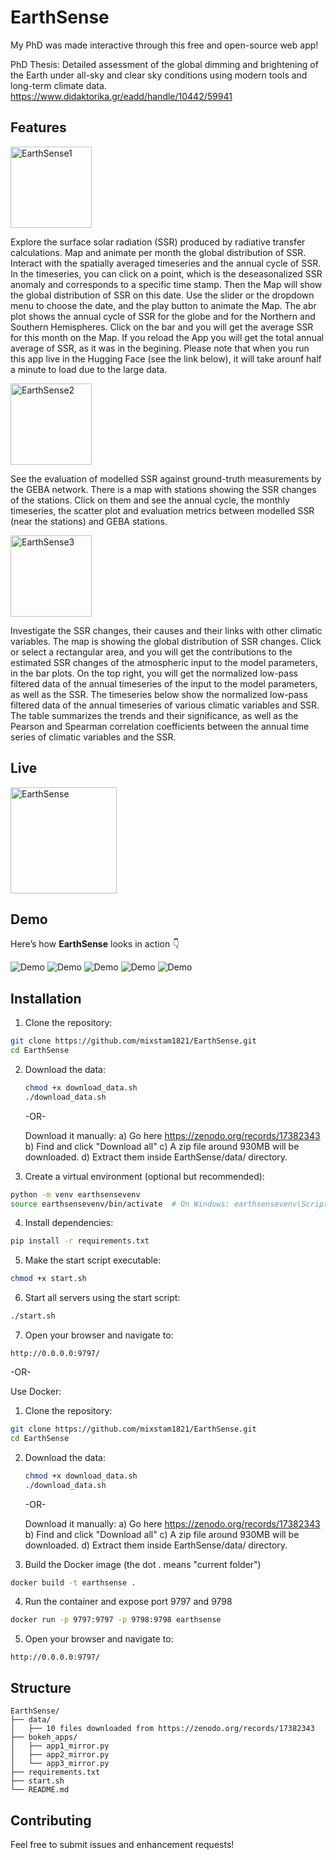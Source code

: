# EarthSense

My PhD was made interactive through this free and open-source web app! 

PhD Thesis: Detailed assessment of the global dimming and brightening of the Earth under all-sky and clear sky conditions using modern tools and long-term climate data. 
https://www.didaktorika.gr/eadd/handle/10442/59941

## Features

<a href="#" style="pointer-events:none; cursor:default;">
  <img src="https://img.shields.io/badge/EarthSense1-deepskyblue" alt="EarthSense1" width="130">
</a>

Explore the surface solar radiation (SSR) produced by radiative transfer calculations. Map and animate per month the global distribution of SSR. Interact with the spatially averaged timeseries and the annual cycle of SSR.
In the timeseries, you can click on a point, which is the deseasonalized SSR anomaly and corresponds to a specific time stamp. Then the Map will show the global distribution of SSR on this date. Use the slider or the dropdown menu to choose the date, and the play button to animate the Map. The abr plot shows the annual cycle of SSR for the globe and for the Northern and Southern Hemispheres. Click on the bar and you will get the average SSR for this month on the Map. If you reload the App you will get the total annual average of SSR, as it was in the begining. Please note that when you run this app live in the Hugging Face (see the link below), it will take arounf half a minute to load due to the large data.


<a href="#" style="pointer-events:none; cursor:default;">
  <img src="https://img.shields.io/badge/EarthSense2-gold" alt="EarthSense2" width="130">
</a>

See the evaluation of modelled SSR against ground-truth measurements by the GEBA network. There is a map with stations showing the SSR changes of the stations. Click on them and see the annual cycle, the monthly timeseries, the scatter plot and evaluation metrics between modelled SSR (near the stations) and GEBA stations.


<a href="#" style="pointer-events:none; cursor:default;">
  <img src="https://img.shields.io/badge/EarthSense3-pink" alt="EarthSense3" width="130">
</a>

Investigate the SSR changes, their causes and their links with other climatic variables. The map is showing the global distribution of SSR changes. Click or select a rectangular area, and you will get the contributions to the estimated SSR changes of the atmospheric input to the model parameters, in the bar plots. On the top right, you will get the normalized low-pass filtered data of the annual timeseries of the input to the model parameters, as well as the SSR. The timeseries below show the normalized low-pass filtered data of the annual timeseries of various climatic variables and SSR. The table summarizes the trends and their significance, as well as the Pearson and Spearman correlation coefficients between the annual time series of climatic variables and the SSR.


## Live 
<a href="https://mixstam1453-earthsense.hf.space/landing" target="_blank" rel="noopener noreferrer">
  <img src="https://img.shields.io/badge/%20Open%20in%20Spaces-purple" alt="EarthSense" width="170">
</a>

## Demo
Here’s how **EarthSense** looks in action 👇  

![Demo](assets/ES1.gif)
![Demo](assets/ES2.gif)
![Demo](assets/ES3.gif)
![Demo](assets/ES4.gif)
![Demo](assets/ES5.gif)

## Installation

1. Clone the repository:
```bash
git clone https://github.com/mixstam1821/EarthSense.git
cd EarthSense
```
2. Download the data:
   ```bash
   chmod +x download_data.sh
   ./download_data.sh
   ```
   
   -OR-
   
   Download it manually:
   a) Go here https://zenodo.org/records/17382343
   b) Find and click "Download all"
   c) A zip file around 930MB will be downloaded.
   d) Extract them inside EarthSense/data/ directory.
   
3. Create a virtual environment (optional but recommended):
```bash
python -m venv earthsensevenv
source earthsensevenv/bin/activate  # On Windows: earthsensevenv\Scripts\activate
```

4. Install dependencies:
```bash
pip install -r requirements.txt
```

5. Make the start script executable:
```bash
chmod +x start.sh
```

6. Start all servers using the start script:
```bash
./start.sh
```

7. Open your browser and navigate to:
```
http://0.0.0.0:9797/
```

-OR-

Use Docker:

1. Clone the repository:
```bash
git clone https://github.com/mixstam1821/EarthSense.git
cd EarthSense
```
2. Download the data:
   ```bash
   chmod +x download_data.sh
   ./download_data.sh
   ```
   
   -OR-
   
   Download it manually:
   a) Go here https://zenodo.org/records/17382343
   b) Find and click "Download all"
   c) A zip file around 930MB will be downloaded.
   d) Extract them inside EarthSense/data/ directory.

3. Build the Docker image (the dot . means "current folder")
```bash
docker build -t earthsense .
```

4. Run the container and expose port 9797 and 9798
```bash
docker run -p 9797:9797 -p 9798:9798 earthsense
```

5. Open your browser and navigate to:
```
http://0.0.0.0:9797/
```

## Structure

```
EarthSense/
├── data/
│   ├── 10 files downloaded from https://zenodo.org/records/17382343
├── bokeh_apps/
│   ├── app1_mirror.py
│   ├── app2_mirror.py
│   └── app3_mirror.py
├── requirements.txt
├── start.sh
└── README.md
```


## Contributing

Feel free to submit issues and enhancement requests!
